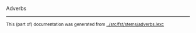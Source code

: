 Adverbs


* * *
<small>This (part of) documentation was generated from [../src/fst/stems/adverbs.lexc](http://github.com/giellalt/lang-mya/blob/main/../src/fst/stems/adverbs.lexc)</small>